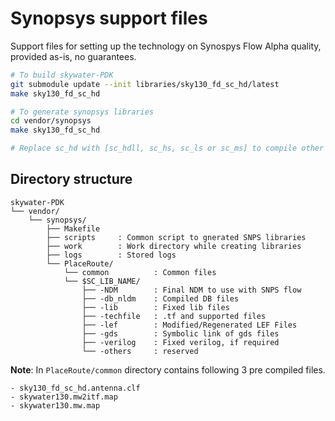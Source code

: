 Synopsys support files
=======================

Support files for setting up the technology on Synospys Flow
Alpha quality, provided as-is, no guarantees.

```bash
# To build skywater-PDK
git submodule update --init libraries/sky130_fd_sc_hd/latest
make sky130_fd_sc_hd

# To generate synopsys libraries
cd vendor/synopsys
make sky130_fd_sc_hd

# Replace sc_hd with [sc_hdll, sc_hs, sc_ls or sc_ms] to compile other SC variants
```

Directory structure
--------------------

```pre
skywater-PDK
└── vendor/
    └── synopsys/
        ├── Makefile
        ├── scripts     : Common script to gnerated SNPS libraries
        ├── work        : Work directory while creating libraries
        ├── logs        : Stored logs
        └── PlaceRoute/
            └── common          : Common files
            └── $SC_LIB_NAME/
                ├── -NDM        : Final NDM to use with SNPS flow
                ├── -db_nldm    : Compiled DB files
                ├── -lib        : Fixed lib files
                ├── -techfile   : .tf and supported files
                ├── -lef        : Modified/Regenerated LEF Files
                ├── -gds        : Symbolic link of gds files
                ├── -verilog    : Fixed verilog, if required
                └── -others     : reserved
```

**Note**:
In `PlaceRoute/common` directory contains following 3 pre compiled files.

```pre
- sky130_fd_sc_hd.antenna.clf
- skywater130.mw2itf.map
- skywater130.mw.map
```
